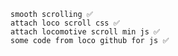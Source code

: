     smooth scrolling ✅
    attach loco scroll css ✅
    attach locomotive scroll min js ✅
    some code from loco github for js ✅